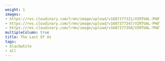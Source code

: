 ```yaml
---
weight: 1
images:
- https://res.cloudinary.com/lrmn/image/upload/v1687377321/VIRTUAL-PHOTOGRAPHY/thelastofuspart1/tlou1_8_tpyhh2.jpg
- https://res.cloudinary.com/lrmn/image/upload/v1687377347/VIRTUAL-PHOTOGRAPHY/thelastofuspart1/tlou1_12_fh1rrw.jpg
- https://res.cloudinary.com/lrmn/image/upload/v1687377350/VIRTUAL-PHOTOGRAPHY/thelastofuspart1/tlou1_16_inzxgz.jpg
multipleColumn: true
title: The Last Of Us
tags:
- blackwhite
- all
---
```

